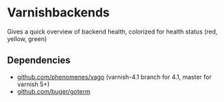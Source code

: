# Varnishbackends

Gives a quick overview of backend health, colorized for health status (red, yellow, green)

## Dependencies

* [github.com/phenomenes/vago](https://github.com/phenomenes/vago) (varnish-4.1 branch for 4.1, master for varnish 5+)
* [github.com/buger/goterm](https://github.com/buger/goterm)
